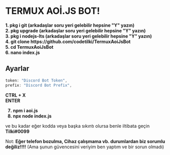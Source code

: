 # TERMUX AOİ.JS BOT!

<b>
1. pkg i git (arkadaşlar soru yeri gelebilir hepsine "Y" yazın)
<br>
2. pkg upgrade (arkadaşlar soru yeri gelebilir hepsine "Y" yazın)
<br>
3. pkg i nodejs-lts (arkadaşlar soru yeri gelebilir hepsine "Y" yazın)
<br>
4. git clone https://github.com/codetilki/TermuxAoiJsBot
<br>
5. cd TermuxAoiJsBot
<br>
6. nano index.js
<br>
</b>

## Ayarlar

```javascript
token: "Discord Bot Token",
prefix: "Discord Bot Prefix",
```
<b>
CTRL + X<br>
ENTER

7. npm i aoi.js
8. npx node index.js
</b>

ve bu kadar eğer kodda veya başka sıkıntı olursa benle iltibata geçin <b>Tilki#0099</b>

Not: <b>Eğer telefon bozulma, Cihaz çalışmama vb. durumlardan biz sorumlu değiliz!!!!</b> (Ama şunun güvencesini veriyim ben yaptım ve bir sorun olmadı)
